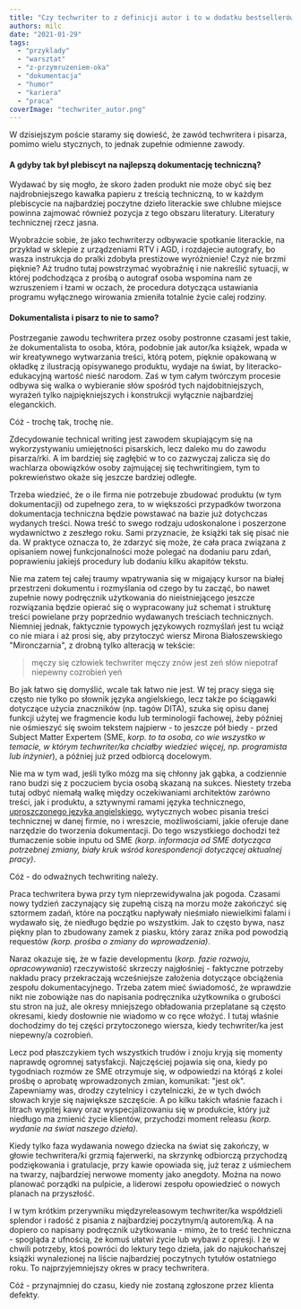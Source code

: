 ```yaml
---
title: "Czy techwriter to z definicji autor i to w dodatku bestsellerów?"
authors: milc
date: "2021-01-29"
tags:
  - "przyklady"
  - "warsztat"
  - "z-przymruzeniem-oka"
  - "dokumentacja"
  - "humor"
  - "kariera"
  - "praca"
coverImage: "techwriter_autor.png"
---
```


W dzisiejszym poście staramy się dowieść, że zawód techwritera i pisarza, pomimo
wielu stycznych, to jednak zupełnie odmienne zawody.

<!--truncate-->

#### A gdyby tak był plebiscyt na najlepszą dokumentację techniczną?

Wydawać by się mogło, że skoro żaden produkt nie może obyć się bez
najdrobniejszego kawałka papieru z treścią techniczną, to w każdym plebiscycie
na najbardziej poczytne dzieło literackie swe chlubne miejsce powinna zajmować
również pozycja z tego obszaru literatury. Literatury technicznej rzecz jasna.

Wyobraźcie sobie, że jako techwriterzy odbywacie spotkanie literackie, na
przykład w sklepie z urządzeniami RTV i AGD, i rozdajecie autografy, bo wasza
instrukcja do pralki zdobyła prestiżowe wyróżnienie! Czyż nie brzmi pięknie? Aż
trudno tutaj powstrzymać wyobraźnię i nie nakreślić sytuacji, w której
podchodząca z prośbą o autograf osoba wspomina nam ze wzruszeniem i łzami w
oczach, że procedura dotycząca ustawiania programu wyłącznego wirowania zmieniła
totalnie życie calej rodziny.

#### Dokumentalista i pisarz to nie to samo?

Postrzeganie zawodu techwritera przez osoby postronne czasami jest takie, że
dokumentalista to osoba, która, podobnie jak autor/ka książek, wpada w wir
kreatywnego wytwarzania treści, którą potem, pięknie opakowaną w okładkę z
ilustracją opisywanego produktu, wydaje na świat, by literacko-edukacyjną
wartość nieść narodom. Zaś w tym całym twórczym procesie odbywa się walka o
wybieranie słów spośród tych najdobitniejszych, wyrażeń tylko najpiękniejszych i
konstrukcji wyłącznie najbardziej eleganckich.

Cóż - trochę tak, trochę nie.

Zdecydowanie technical writing jest zawodem skupiającym się na wykorzystywaniu
umiejętności pisarskich, lecz daleko mu do zawodu pisarza/rki. A im bardziej się
zagłębić w to co zazwyczaj zalicza się do wachlarza obowiązków osoby zajmującej
się techwritingiem, tym to pokrewieństwo okaże się jeszcze bardziej odległe.

Trzeba wiedzieć, że o ile firma nie potrzebuje zbudować produktu (w tym
dokumentacji) od zupełnego zera, to w większości przypadków tworzona
dokumentacja techniczna będzie powstawać na bazie już dotychczas wydanych
treści. Nowa treść to swego rodzaju udoskonalone i poszerzone wydawnictwo z
zeszłego roku. Sami przyznacie, że książki tak się pisać nie da. W praktyce
oznacza to, że zdarzyć się może, że cała praca związana z opisaniem nowej
funkcjonalności może polegać na dodaniu paru zdań, poprawieniu jakiejś procedury
lub dodaniu kilku akapitów tekstu.

Nie ma zatem tej całej traumy wpatrywania się w migający kursor na białej
przestrzeni dokumentu i rozmyślania od czego by tu zacząć, bo nawet zupełnie
nowy podręcznik użytkowania do nieistniejącego jeszcze rozwiązania będzie
opierać się o wypracowany już schemat i strukturę treści powielane przy
poprzednio wydawanych treściach technicznych. Niemniej jednak, faktycznie
typowych językowych rozmyślań jest tu wciąż co nie miara i aż prosi się, aby
przytoczyć wiersz Mirona Białoszewskiego "Mironczarnia", z drobną tylko
alteracją w tekście:

> mę­czy się czło­wiek techwriter mę­czy znów jest zeń słów nie­po­traf
> nie­pew­ny co­zro­bień yeń

Bo jak łatwo się domyślić, wcale tak łatwo nie jest. W tej pracy sięga się
często nie tylko po słownik języka angielskiego, lecz także po ściągawki
dotyczące użycia znaczników (np. tagów DITA), szuka się opisu danej funkcji
użytej we fragmencie kodu lub terminologii fachowej, żeby później nie ośmieszyć
się swoim tekstem najpierw - to jeszcze pół biedy - przed Subject Matter
Expertem (SME, _korp. to ta osoba, co wie wszystko w temacie, w którym
techwriter/ka chciałby wiedzieć więcej, np. programista lub inżynier_), a
później już przed odbiorcą docelowym.

Nie ma w tym wad, jeśli tylko mózg ma się chłonny jak gąbka, a codziennie rano
budzi się z poczuciem bycia osobą skazaną na sukces. Niestety trzeba tutaj odbyć
niemałą walkę między oczekiwaniami architektów zarówno treści, jak i produktu, a
sztywnymi ramami języka technicznego,
[uproszczonego języka angielskiego](http://techwriter.pl/prosty-jezyk-przyklady-i-narzedzia/),
wytycznych wobec pisania treści technicznej w danej firmie, no i wreszcie,
możliwościami, jakie oferuje dane narzędzie do tworzenia dokumentacji. Do tego
wszystkiego dochodzi też tłumaczenie sobie inputu od SME _(korp. informacja od
SME dotycząca potrzebnej zmiany, biały kruk wśród korespondencji dotyczącej
aktualnej pracy)_.

Cóż - do odważnych techwriting należy.

Praca techwritera bywa przy tym nieprzewidywalna jak pogoda. Czasami nowy
tydzień zaczynający się zupełną ciszą na morzu może zakończyć się sztormem
zadań, które na początku napływały nieśmiało niewielkimi falami i wydawało się,
że niedługo będzie po wszystkim. Jak to często bywa, nasz piękny plan to
zbudowany zamek z piasku, który zaraz znika pod powodzią requestów _(korp.
prośba o zmiany do wprowadzenia)_.

Naraz okazuje się, że w fazie developmentu (_korp. fazie rozwoju,
opracowywania_) rzeczywistość skrzeczy najgłośniej - faktyczne potrzeby nakładu
pracy przekraczają wcześniejsze założenia dotyczące obciążenia zespołu
dokumentacyjnego. Trzeba zatem mieć świadomość, że wprawdzie nikt nie zobowiąże
nas do napisania podręcznika użytkownika o grubości stu stron na już, ale okresy
mniejszego obładowania przeplatane są często okresami, kiedy dosłownie nie
wiadomo w co ręce włożyć. I tutaj właśnie dochodzimy do tej części przytoczonego
wiersza, kiedy techwriter/ka jest niepewny/a cozrobień.

Lecz pod płaszczykiem tych wszystkich trudów i znoju kryją się momenty naprawdę
ogromnej satysfakcji. Najczęściej pojawia się ona, kiedy po tygodniach rozmów ze
SME otrzymuje się, w odpowiedzi na którąś z kolei prośbę o aprobatę
wprowadzonych zmian, komunikat: "jest ok". Zapewniamy was, drodzy czytelnicy i
czytelniczki, że w tych dwóch słowach kryje się największe szczęście. A po kilku
takich właśnie fazach i litrach wypitej kawy oraz wyspecjalizowaniu się w
produkcie, który już niedługo ma zmienić życie klientów, przychodzi moment
releasu _(korp. wydanie na świat naszego dzieła)._

Kiedy tylko faza wydawania nowego dziecka na świat się zakończy, w głowie
techwritera/ki grzmią fajerwerki, na skrzynkę odbiorczą przychodzą podziękowania
i gratulacje, przy kawie opowiada się, już teraz z uśmiechem na twarzy,
najbardziej nerwowe momenty jako anegdoty. Można na nowo planować porządki na
pulpicie, a liderowi zespołu opowiedzieć o nowych planach na przyszłość.

I w tym krótkim przerywniku międzyreleasowym techwriter/ka współdzieli splendor
i radość z pisania z najbardziej poczytnym/ą autorem/ką. A na dopiero co
napisany podręcznik użytkowania - mimo, że to treść techniczna - spogląda z
ufnością, że komuś ułatwi życie lub wybawi z opresji. I że w chwili potrzeby,
ktoś powróci do lektury tego dzieła, jak do najukochańszej książki wynalezionej
na liście najbardziej poczytnych tytułów ostatniego roku. To najprzyjemniejszy
okres w pracy techwritera.

Cóż - przynajmniej do czasu, kiedy nie zostaną zgłoszone przez klienta defekty.
